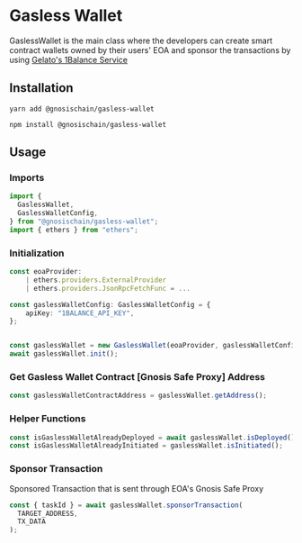 # Gasless Wallet

GaslessWallet is the main class where the developers can create smart contract wallets owned by their users' EOA and sponsor the transactions by using [Gelato's 1Balance Service](https://docs.gelato.network/developer-services/relay/payment-and-fees/1balance)

## Installation

`yarn add @gnosischain/gasless-wallet`

`npm install @gnosischain/gasless-wallet`

## Usage

### Imports

```typescript
import {
  GaslessWallet,
  GaslessWalletConfig,
} from "@gnosischain/gasless-wallet";
import { ethers } from "ethers";
```

### Initialization

```typescript
const eoaProvider:
    | ethers.providers.ExternalProvider
    | ethers.providers.JsonRpcFetchFunc = ...

const gaslessWalletConfig: GaslessWalletConfig = {
    apiKey: "1BALANCE_API_KEY",
};


const gaslessWallet = new GaslessWallet(eoaProvider, gaslessWalletConfig);
await gaslessWallet.init();
```

### Get Gasless Wallet Contract [Gnosis Safe Proxy] Address

```typescript
const gaslessWalletContractAddress = gaslessWallet.getAddress();
```

### Helper Functions

```typescript
const isGaslessWalletAlreadyDeployed = await gaslessWallet.isDeployed();
const isGaslessWalletAlreadyInitiated = gaslessWallet.isInitiated();
```

### Sponsor Transaction

Sponsored Transaction that is sent through EOA's Gnosis Safe Proxy

```typescript
const { taskId } = await gaslessWallet.sponsorTransaction(
  TARGET_ADDRESS,
  TX_DATA
);
```

